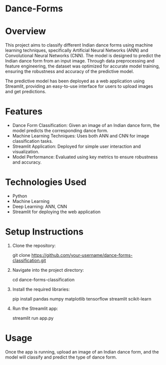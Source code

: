 # Dance-Forms

# Overview
This project aims to classify different Indian dance forms using machine learning techniques, specifically Artificial Neural Networks (ANN) and Convolutional Neural Networks (CNN). The model is designed to predict the Indian dance form from an input image. Through data preprocessing and feature engineering, the dataset was optimized for accurate model training, ensuring the robustness and accuracy of the predictive model.

The predictive model has been deployed as a web application using Streamlit, providing an easy-to-use interface for users to upload images and get predictions.

# Features

* Dance Form Classification: Given an image of an Indian dance form, the model predicts the corresponding dance form.
* Machine Learning Techniques: Uses both ANN and CNN for image classification tasks.
* Streamlit Application: Deployed for simple user interaction and visualization.
* Model Performance: Evaluated using key metrics to ensure robustness and accuracy.
  
# Technologies Used
* Python
* Machine Learning
* Deep Learning: ANN, CNN
* Streamlit for deploying the web application
  
# Setup Instructions

1) Clone the repository:

    git clone https://github.com/your-username/dance-forms-classification.git
    
2) Navigate into the project directory:
   
    cd dance-forms-classification
   
3) Install the required libraries:
   
    pip install pandas numpy matplotlib tensorflow streamlit scikit-learn
   
4) Run the Streamlit app:
   
    streamlit run app.py
   
# Usage

Once the app is running, upload an image of an Indian dance form, and the model will classify and predict the type of dance form.
